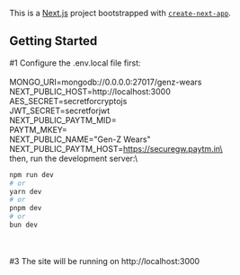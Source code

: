 This is a [Next.js](https://nextjs.org/) project bootstrapped with [`create-next-app`](https://github.com/vercel/next.js/tree/canary/packages/create-next-app).

## Getting Started

#1
Configure the .env.local file first:\
\
MONGO_URI=mongodb://0.0.0.0:27017/genz-wears\
NEXT_PUBLIC_HOST=http://localhost:3000\
AES_SECRET=secretforcryptojs\
JWT_SECRET=secretforjwt\
NEXT_PUBLIC_PAYTM_MID=\
PAYTM_MKEY=\
NEXT_PUBLIC_NAME="Gen-Z Wears"\
NEXT_PUBLIC_PAYTM_HOST=https://securegw.paytm.in\
\
then, run the development server:\

```bash
npm run dev
# or
yarn dev
# or
pnpm dev
# or
bun dev
```
\
\
#3
The site will be running on http://localhost:3000

